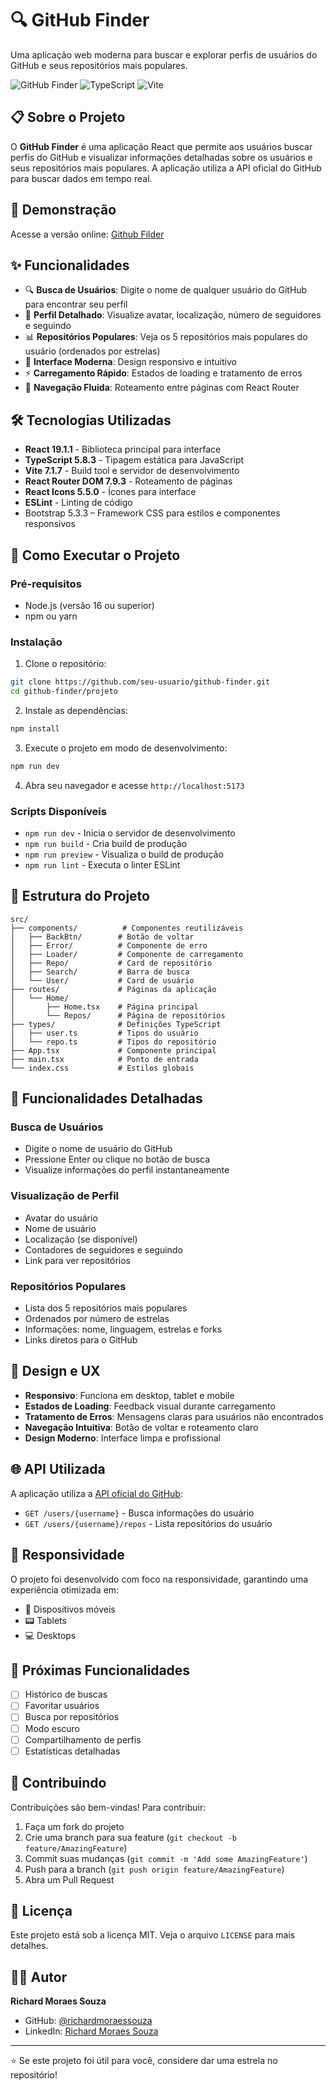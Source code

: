 # 🔍 GitHub Finder

Uma aplicação web moderna para buscar e explorar perfis de usuários do GitHub e seus repositórios mais populares.

![GitHub Finder](https://img.shields.io/badge/React-19.1.1-blue) ![TypeScript](https://img.shields.io/badge/TypeScript-5.8.3-blue) ![Vite](https://img.shields.io/badge/Vite-7.1.7-purple)

## 📋 Sobre o Projeto

O **GitHub Finder** é uma aplicação React que permite aos usuários buscar perfis do GitHub e visualizar informações detalhadas sobre os usuários e seus repositórios mais populares. A aplicação utiliza a API oficial do GitHub para buscar dados em tempo real.

## 🚀 Demonstração

Acesse a versão online: [Github Filder](https://findergithubproject.netlify.app/)

## ✨ Funcionalidades

- 🔍 **Busca de Usuários**: Digite o nome de qualquer usuário do GitHub para encontrar seu perfil
- 👤 **Perfil Detalhado**: Visualize avatar, localização, número de seguidores e seguindo
- 📊 **Repositórios Populares**: Veja os 5 repositórios mais populares do usuário (ordenados por estrelas)
- 🎨 **Interface Moderna**: Design responsivo e intuitivo
- ⚡ **Carregamento Rápido**: Estados de loading e tratamento de erros
- 🔗 **Navegação Fluida**: Roteamento entre páginas com React Router

## 🛠️ Tecnologias Utilizadas

- **React 19.1.1** - Biblioteca principal para interface
- **TypeScript 5.8.3** - Tipagem estática para JavaScript
- **Vite 7.1.7** - Build tool e servidor de desenvolvimento
- **React Router DOM 7.9.3** - Roteamento de páginas
- **React Icons 5.5.0** - Ícones para interface
- **ESLint** - Linting de código
- Bootstrap 5.3.3 – Framework CSS para estilos e componentes responsivos

## 🚀 Como Executar o Projeto

### Pré-requisitos

- Node.js (versão 16 ou superior)
- npm ou yarn

### Instalação

1. Clone o repositório:
```bash
git clone https://github.com/seu-usuario/github-finder.git
cd github-finder/projeto
```

2. Instale as dependências:
```bash
npm install
```

3. Execute o projeto em modo de desenvolvimento:
```bash
npm run dev
```

4. Abra seu navegador e acesse `http://localhost:5173`

### Scripts Disponíveis

- `npm run dev` - Inicia o servidor de desenvolvimento
- `npm run build` - Cria build de produção
- `npm run preview` - Visualiza o build de produção
- `npm run lint` - Executa o linter ESLint

## 📁 Estrutura do Projeto

```
src/
├── components/          # Componentes reutilizáveis
│   ├── BackBtn/        # Botão de voltar
│   ├── Error/          # Componente de erro
│   ├── Loader/         # Componente de carregamento
│   ├── Repo/           # Card de repositório
│   ├── Search/         # Barra de busca
│   └── User/           # Card de usuário
├── routes/             # Páginas da aplicação
│   └── Home/
│       ├── Home.tsx    # Página principal
│       └── Repos/      # Página de repositórios
├── types/              # Definições TypeScript
│   ├── user.ts         # Tipos do usuário
│   └── repo.ts         # Tipos do repositório
├── App.tsx             # Componente principal
├── main.tsx            # Ponto de entrada
└── index.css           # Estilos globais
```

## 🔧 Funcionalidades Detalhadas

### Busca de Usuários
- Digite o nome de usuário do GitHub
- Pressione Enter ou clique no botão de busca
- Visualize informações do perfil instantaneamente

### Visualização de Perfil
- Avatar do usuário
- Nome de usuário
- Localização (se disponível)
- Contadores de seguidores e seguindo
- Link para ver repositórios

### Repositórios Populares
- Lista dos 5 repositórios mais populares
- Ordenados por número de estrelas
- Informações: nome, linguagem, estrelas e forks
- Links diretos para o GitHub

## 🎨 Design e UX

- **Responsivo**: Funciona em desktop, tablet e mobile
- **Estados de Loading**: Feedback visual durante carregamento
- **Tratamento de Erros**: Mensagens claras para usuários não encontrados
- **Navegação Intuitiva**: Botão de voltar e roteamento claro
- **Design Moderno**: Interface limpa e profissional

## 🌐 API Utilizada

A aplicação utiliza a [API oficial do GitHub](https://docs.github.com/en/rest):

- `GET /users/{username}` - Busca informações do usuário
- `GET /users/{username}/repos` - Lista repositórios do usuário

## 📱 Responsividade

O projeto foi desenvolvido com foco na responsividade, garantindo uma experiência otimizada em:

- 📱 Dispositivos móveis
- 📟 Tablets
- 💻 Desktops

## 🔮 Próximas Funcionalidades

- [ ] Histórico de buscas
- [ ] Favoritar usuários
- [ ] Busca por repositórios
- [ ] Modo escuro
- [ ] Compartilhamento de perfis
- [ ] Estatísticas detalhadas

## 🤝 Contribuindo

Contribuições são bem-vindas! Para contribuir:

1. Faça um fork do projeto
2. Crie uma branch para sua feature (`git checkout -b feature/AmazingFeature`)
3. Commit suas mudanças (`git commit -m 'Add some AmazingFeature'`)
4. Push para a branch (`git push origin feature/AmazingFeature`)
5. Abra um Pull Request

## 📄 Licença

Este projeto está sob a licença MIT. Veja o arquivo `LICENSE` para mais detalhes.

## 👨‍💻 Autor

**Richard Moraes Souza**
- GitHub: [@richardmoraessouza](https://github.com/richardmoraessouza)
- LinkedIn: [Richard Moraes Souza](https://www.linkedin.com/in/richard-moraes-souza/)


---

⭐ Se este projeto foi útil para você, considere dar uma estrela no repositório!
